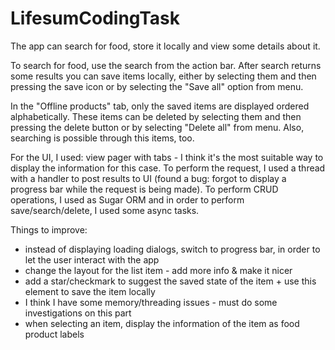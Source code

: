 LifesumCodingTask
=================

The app can search for food, store it locally and view some details about it.

To search for food, use the search from the action bar. After search returns some results you can save items locally, either by selecting them and then pressing the save icon or by selecting the "Save all" option from menu.

In the "Offline products" tab, only the saved items are displayed ordered alphabetically. These items can be deleted by selecting them and then pressing the delete button or by selecting "Delete all" from menu. Also, searching is possible through this items, too.

For the UI, I used: view pager with tabs - I think it's the most suitable way to display the information for this case.
To perform the request, I used a thread with a handler to post results to UI (found a bug: forgot to display a progress bar while the request is being made).
To perform CRUD operations, I used as Sugar ORM and in order to perform save/search/delete, I used some async tasks.

Things to improve:
- instead of displaying loading dialogs, switch to progress bar, in order to let the user interact with the app
- change the layout for the list item - add more info & make it nicer
- add a star/checkmark to suggest the saved state of the item + use this element to save the item locally
- I think I have some memory/threading issues - must do some investigations on this part
- when selecting an item, display the information of the item as food product labels
